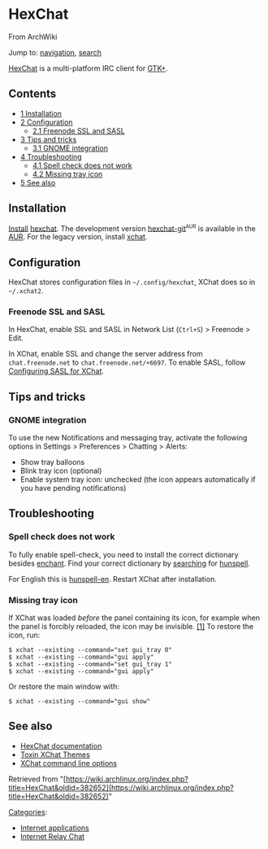 # HexChat

From ArchWiki

Jump to: [navigation](#column-one), [search](#searchInput)

[HexChat](http://hexchat.github.io/) is a multi-platform IRC client for [GTK+](/index.php/GTK%2B "GTK+").

## Contents

*   [1 Installation](#Installation)
*   [2 Configuration](#Configuration)
    *   [2.1 Freenode SSL and SASL](#Freenode_SSL_and_SASL)
*   [3 Tips and tricks](#Tips_and_tricks)
    *   [3.1 GNOME integration](#GNOME_integration)
*   [4 Troubleshooting](#Troubleshooting)
    *   [4.1 Spell check does not work](#Spell_check_does_not_work)
    *   [4.2 Missing tray icon](#Missing_tray_icon)
*   [5 See also](#See_also)

## Installation

[Install](/index.php/Pacman#Installing_packages "Pacman") [hexchat](https://www.archlinux.org/packages/?name=hexchat). The development version [hexchat-git](https://aur.archlinux.org/packages/hexchat-git/)<sup><small>AUR</small></sup> is available in the [AUR](/index.php/AUR "AUR"). For the legacy version, install [xchat](https://www.archlinux.org/packages/?name=xchat).

## Configuration

HexChat stores configuration files in `~/.config/hexchat`, XChat does so in `~/.xchat2`.

### Freenode SSL and SASL

In HexChat, enable SSL and SASL in Network List (`Ctrl+S`) > Freenode > Edit.

In XChat, enable SSL and change the server address from `chat.freenode.net` to `chat.freenode.net/+6697`. To enable SASL, follow [Configuring SASL for XChat](https://freenode.net/sasl/sasl-xchat.shtml).

## Tips and tricks

### GNOME integration

To use the new Notifications and messaging tray, activate the following options in Settings > Preferences > Chatting > Alerts:

*   Show tray balloons
*   Blink tray icon (optional)
*   Enable system tray icon: unchecked (the icon appears automatically if you have pending notifications)

## Troubleshooting

### Spell check does not work

To fully enable spell-check, you need to install the correct dictionary besides [enchant](https://www.archlinux.org/packages/?name=enchant). Find your correct dictionary by [searching](/index.php/Pacman#Querying_package_databases "Pacman") for [hunspell](https://www.archlinux.org/packages/?name=hunspell).

For English this is [hunspell-en](https://www.archlinux.org/packages/?name=hunspell-en). Restart XChat after installation.

### Missing tray icon

If XChat was loaded _before_ the panel containing its icon, for example when the panel is forcibly reloaded, the icon may be invisible. [[1]](https://bugs.launchpad.net/ubuntu/+source/xchat/+bug/410525) To restore the icon, run:

```
$ xchat --existing --command="set gui_tray 0"
$ xchat --existing --command="gui apply"
$ xchat --existing --command="set gui_tray 1"
$ xchat --existing --command="gui apply"

```

Or restore the main window with:

```
$ xchat --existing --command="gui show"

```

## See also

*   [HexChat documentation](http://hexchat.readthedocs.org/en/latest/index.html)
*   [Toxin XChat Themes](http://toxin.jottit.com/xchat_themes)
*   [XChat command line options](https://xchatdata.net/Using/CommandLineOptions)

Retrieved from "[https://wiki.archlinux.org/index.php?title=HexChat&oldid=382652](https://wiki.archlinux.org/index.php?title=HexChat&oldid=382652)"

[Categories](/index.php/Special:Categories "Special:Categories"):

*   [Internet applications](/index.php/Category:Internet_applications "Category:Internet applications")
*   [Internet Relay Chat](/index.php/Category:Internet_Relay_Chat "Category:Internet Relay Chat")
